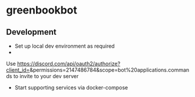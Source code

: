# greenbookbot

## Development

- Set up local dev environment as required
-
Use https://discord.com/api/oauth2/authorize?client_id=<appid>&permissions=2147486784&scope=bot%20applications.commands
to invite to your dev server
- Start supporting services via docker-compose
